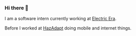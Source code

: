 ### Hi there 👋

I am a software intern currently working at [Electric Era](https://electriceratechnologies.com).

Before I worked at [HazAdapt](https://www.hazadapt.com) doing mobile and internet things.

<!--
**JohnNWarila/JohnNWarila** is a ✨ _special_ ✨ repository because its `README.md` (this file) appears on your GitHub profile.

Here are some ideas to get you started:

- 🔭 I’m currently working on ...
- 🌱 I’m currently learning ...
- 👯 I’m looking to collaborate on ...
- 🤔 I’m looking for help with ...
- 💬 Ask me about ...
- 📫 How to reach me: ...
- 😄 Pronouns: ...
- ⚡ Fun fact: ...
-->
